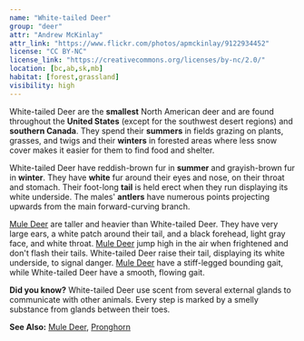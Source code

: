 ```yaml
---
name: "White-tailed Deer"
group: "deer"
attr: "Andrew McKinlay"
attr_link: "https://www.flickr.com/photos/apmckinlay/9122934452"
license: "CC BY-NC"
license_link: "https://creativecommons.org/licenses/by-nc/2.0/"
location: [bc,ab,sk,mb]
habitat: [forest,grassland]
visibility: high
---
```

White-tailed Deer are the **smallest** North American deer and are found throughout the **United States** (except for the southwest desert regions) and **southern Canada**. They spend their **summers** in fields grazing on plants, grasses, and twigs and their **winters** in forested areas where less snow cover makes it easier for them to find food and shelter.

White-tailed Deer have reddish-brown fur in **summer** and grayish-brown fur in **winter**. They have **white** fur around their eyes and nose, on their throat and stomach. Their foot-long **tail** is held erect when they run displaying its white underside. The males' **antlers** have numerous points projecting upwards from the main forward-curving branch.

[Mule Deer](/animals/muledeer/) are taller and heavier than White-tailed Deer. They have very large ears, a white patch around their tail, and a black forehead, light gray face, and white throat. [Mule Deer](/animals/muledeer/) jump high in the air when frightened and don't flash their tails. White-tailed Deer raise their tail, displaying its white underside, to signal danger. [Mule Deer](/animals/muledeer/) have a stiff-legged bounding gait, while White-tailed Deer have a smooth, flowing gait.

**Did you know?** White-tailed Deer use scent from several external glands to communicate with other animals. Every step is marked by a smelly substance from glands between their toes.

<!-- generated, do not edit -->
**See Also:**
[Mule Deer](/animals/muledeer/),
[Pronghorn](/animals/pronghorn/)
